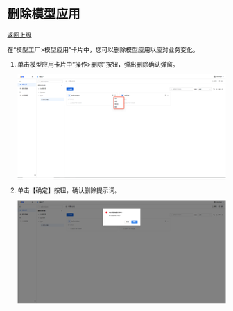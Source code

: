 # 删除模型应用

[返回上级](../quick_start_mf.md#操作指引)

在“模型工厂>模型应用”卡片中，您可以删除模型应用以应对业务变化。

1. 单击模型应用卡片中“操作>删除”按钮，弹出删除确认弹窗。

    ![avatar](../assets/delModelApp.png)

2. 单击【确定】按钮，确认删除提示词。

    ![avatar](../assets/delModelAppComfirm.png)
